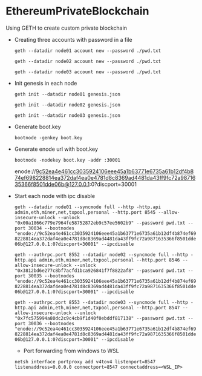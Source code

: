 # EthereumPrivateBlockchain

Using GETH to create custom private blockchain

* Creating three accounts with password in a file

    `geth --datadir node01 account new --password ./pwd.txt`

    `geth --datadir node02 account new --password ./pwd.txt`

    `geth --datadir node03 account new --password ./pwd.txt`

* Init genesis in each node

    `geth init --datadir node01 genesis.json`

    `geth init --datadir node02 genesis.json`

    `geth init --datadir node03 genesis.json`

* Generate boot.key

    `bootnode -genkey boot.key`

* Generate enode url with boot.key

    `bootnode -nodekey boot.key -addr :30001` 
    
    enode://9c52ea4e461cc3035924106eee45a1b63771e6735a61b12df4b874ef698228814ea372daf4ea0e4781d8c8369ad4481da43ff9fc72a9871635366f8501dde06b@127.0.0.1:0?discport=30001

* Start each node with ipc disable

    `geth --datadir node01 --syncmode full --http -http.api admin,eth,miner,net,txpool,personal --http.port 8545 --allow-insecure-unlock --unlock "0x00a1866c779e7964fe58752872eb9c57ee5602b9" --password pwd.txt --port 30034 --bootnodes "enode://9c52ea4e461cc3035924106eee45a1b63771e6735a61b12df4b874ef698228814ea372daf4ea0e4781d8c8369ad4481da43ff9fc72a9871635366f8501dde06b@127.0.0.1:0?discport=30001" --ipcdisable`

    `geth --authrpc.port 8552 --datadir node02 --syncmode full --http -http.api admin,eth,miner,net,txpool,personal --http.port 8546 --allow-insecure-unlock --unlock "0x3812bd6e277c8bf7acfd1bca926841f7f8822af8" --password pwd.txt --port 30035 --bootnodes "enode://9c52ea4e461cc3035924106eee45a1b63771e6735a61b12df4b874ef698228814ea372daf4ea0e4781d8c8369ad4481da43ff9fc72a9871635366f8501dde06b@127.0.0.1:0?discport=30001" --ipcdisable`

    `geth --authrpc.port 8553 --datadir node03 --syncmode full --http -http.api admin,eth,miner,net,txpool,personal --http.port 8547 --allow-insecure-unlock --unlock "0x7fc575994a80dc2c9c4cb9f1d40f0ebddf817138" --password pwd.txt --port 30036 --bootnodes "enode://9c52ea4e461cc3035924106eee45a1b63771e6735a61b12df4b874ef698228814ea372daf4ea0e4781d8c8369ad4481da43ff9fc72a9871635366f8501dde06b@127.0.0.1:0?discport=30001" --ipcdisable`

    * Port forwarding from windows to WSL

    `netsh interface portproxy add v4tov4 listenport=8547 listenaddress=0.0.0.0 connectport=8547 connectaddress=<WSL_IP>`

